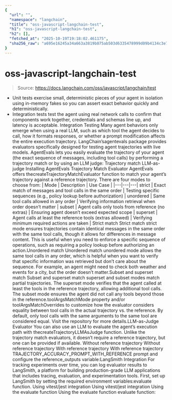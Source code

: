 ```yaml
---
{
  "url": "",
  "namespace": "langchain",
  "title": "oss-javascript-langchain-test",
  "h1": "oss-javascript-langchain-test",
  "h2": [],
  "fetched_at": "2025-10-19T19:18:02.461175",
  "sha256_raw": "a695e16245a34a663a3819b075ab503d6335478999d09b4134c3e71a13fffdbf"
}
---
```


# oss-javascript-langchain-test

> Source: https://docs.langchain.com/oss/javascript/langchain/test

- Unit tests exercise small, deterministic pieces of your agent in isolation using in-memory fakes so you can assert exact behavior quickly and deterministically.
- Integration tests test the agent using real network calls to confirm that components work together, credentials and schemas line up, and latency is acceptable.
Integration Testing
Many agent behaviors only emerge when using a real LLM, such as which tool the agent decides to call, how it formats responses, or whether a prompt modification affects the entire execution trajectory. LangChain’sagentevals
package provides evaluators specifically designed for testing agent trajectories with live models.
AgentEvals lets you easily evaluate the trajectory of your agent (the exact sequence of messages, including tool calls) by performing a trajectory match or by using an LLM judge:
Trajectory match
LLM-as-judge
Installing AgentEvals
Trajectory Match Evaluator
AgentEvals offers thecreateTrajectoryMatchEvaluator
function to match your agent’s trajectory against a reference trajectory. There are four modes to choose from:
| Mode | Description | Use Case |
|---|---|---|
strict | Exact match of messages and tool calls in the same order | Testing specific sequences (e.g., policy lookup before authorization) |
unordered | Same tool calls allowed in any order | Verifying information retrieval when order doesn’t matter |
subset | Agent calls only tools from reference (no extras) | Ensuring agent doesn’t exceed expected scope |
superset | Agent calls at least the reference tools (extras allowed) | Verifying minimum required actions are taken |
Strict match
Strict match
strict
mode ensures trajectories contain identical messages in the same order with the same tool calls, though it allows for differences in message content. This is useful when you need to enforce a specific sequence of operations, such as requiring a policy lookup before authorizing an action.Unordered match
Unordered match
unordered
mode allows the same tool calls in any order, which is helpful when you want to verify that specific information was retrieved but don’t care about the sequence. For example, an agent might need to check both weather and events for a city, but the order doesn’t matter.Subset and superset match
Subset and superset match
superset
and subset
modes match partial trajectories. The superset
mode verifies that the agent called at least the tools in the reference trajectory, allowing additional tool calls. The subset
mode ensures the agent did not call any tools beyond those in the reference.toolArgsMatchMode
property and/or toolArgsMatchOverrides
to customize how the evaluator considers equality between tool calls in the actual trajectory vs. the reference. By default, only tool calls with the same arguments to the same tool are considered equal. Visit the repository for more details.LLM-as-Judge Evaluator
You can also use an LLM to evaluate the agent’s execution path with thecreateTrajectoryLLMAsJudge
function. Unlike the trajectory match evaluators, it doesn’t require a reference trajectory, but one can be provided if available.
Without reference trajectory
Without reference trajectory
With reference trajectory
With reference trajectory
TRAJECTORY_ACCURACY_PROMPT_WITH_REFERENCE
prompt and configure the reference_outputs
variable:LangSmith Integration
For tracking experiments over time, you can log evaluator results to LangSmith, a platform for building production-grade LLM applications that includes tracing, evaluation, and experimentation tools. First, set up LangSmith by setting the required environment variables:evaluate
function.
Using vitest/jest integration
Using vitest/jest integration
Using the evaluate function
Using the evaluate function
evaluate
function: